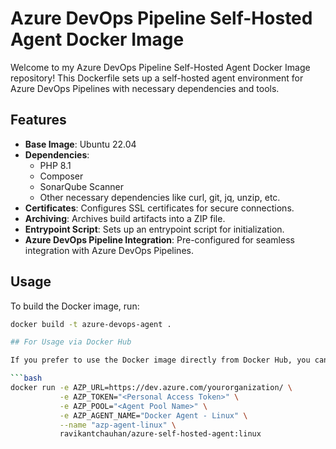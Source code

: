 # Azure DevOps Pipeline Self-Hosted Agent Docker Image

Welcome to my Azure DevOps Pipeline Self-Hosted Agent Docker Image repository! This Dockerfile sets up a self-hosted agent environment for Azure DevOps Pipelines with necessary dependencies and tools.

## Features

- **Base Image**: Ubuntu 22.04
- **Dependencies**:
  - PHP 8.1
  - Composer
  - SonarQube Scanner
  - Other necessary dependencies like curl, git, jq, unzip, etc.
- **Certificates**: Configures SSL certificates for secure connections.
- **Archiving**: Archives build artifacts into a ZIP file.
- **Entrypoint Script**: Sets up an entrypoint script for initialization.
- **Azure DevOps Pipeline Integration**: Pre-configured for seamless integration with Azure DevOps Pipelines.

## Usage

To build the Docker image, run:

```bash
docker build -t azure-devops-agent .

## For Usage via Docker Hub

If you prefer to use the Docker image directly from Docker Hub, you can run the following command:

```bash
docker run -e AZP_URL=https://dev.azure.com/yourorganization/ \
           -e AZP_TOKEN="<Personal Access Token>" \
           -e AZP_POOL="<Agent Pool Name>" \
           -e AZP_AGENT_NAME="Docker Agent - Linux" \
           --name "azp-agent-linux" \
           ravikantchauhan/azure-self-hosted-agent:linux

